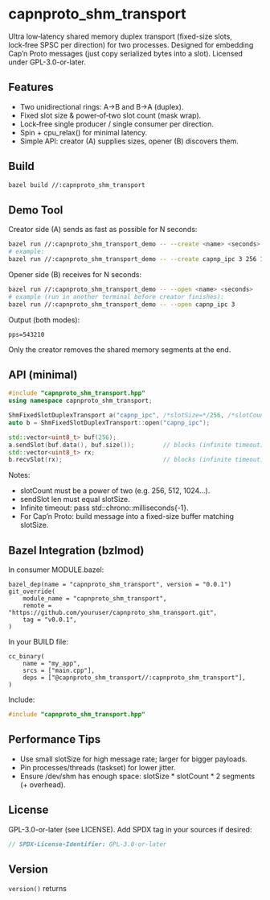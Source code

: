 # capnproto_shm_transport

Ultra low‑latency shared memory duplex transport (fixed-size slots, lock‑free SPSC per direction) for two processes. Designed for embedding Cap’n Proto messages (just copy serialized bytes into a slot). Licensed under GPL-3.0-or-later.

## Features
- Two unidirectional rings: A→B and B→A (duplex).
- Fixed slot size & power‑of‑two slot count (mask wrap).
- Lock‑free single producer / single consumer per direction.
- Spin + cpu_relax() for minimal latency.
- Simple API: creator (A) supplies sizes, opener (B) discovers them.

## Build
```bash
bazel build //:capnproto_shm_transport
```

## Demo Tool
Creator side (A) sends as fast as possible for N seconds:
```bash
bazel run //:capnproto_shm_transport_demo -- --create <name> <seconds> <slotSize> <slotCount>
# example:
bazel run //:capnproto_shm_transport_demo -- --create capnp_ipc 3 256 1024
```

Opener side (B) receives for N seconds:
```bash
bazel run //:capnproto_shm_transport_demo -- --open <name> <seconds>
# example (run in another terminal before creator finishes):
bazel run //:capnproto_shm_transport_demo -- --open capnp_ipc 3
```

Output (both modes):
```
pps=543210
```

Only the creator removes the shared memory segments at the end.

## API (minimal)
```cpp
#include "capnproto_shm_transport.hpp"
using namespace capnproto_shm_transport;

ShmFixedSlotDuplexTransport a("capnp_ipc", /*slotSize=*/256, /*slotCount=*/1024, /*truncateOnCreate=*/true);
auto b = ShmFixedSlotDuplexTransport::open("capnp_ipc");

std::vector<uint8_t> buf(256);
a.sendSlot(buf.data(), buf.size());        // blocks (infinite timeout)
std::vector<uint8_t> rx;
b.recvSlot(rx);                            // blocks (infinite timeout)
```

Notes:
- slotCount must be a power of two (e.g. 256, 512, 1024…).
- sendSlot len must equal slotSize.
- Infinite timeout: pass std::chrono::milliseconds{-1}.
- For Cap’n Proto: build message into a fixed-size buffer matching slotSize.

## Bazel Integration (bzlmod)
In consumer MODULE.bazel:
```bzl
bazel_dep(name = "capnproto_shm_transport", version = "0.0.1")
git_override(
    module_name = "capnproto_shm_transport",
    remote = "https://github.com/youruser/capnproto_shm_transport.git",
    tag = "v0.0.1",
)
```

In your BUILD file:
```bzl
cc_binary(
    name = "my_app",
    srcs = ["main.cpp"],
    deps = ["@capnproto_shm_transport//:capnproto_shm_transport"],
)
```

Include:
```cpp
#include "capnproto_shm_transport.hpp"
```

## Performance Tips
- Use small slotSize for high message rate; larger for bigger payloads.
- Pin processes/threads (taskset) for lower jitter.
- Ensure /dev/shm has enough space: slotSize * slotCount * 2 segments (+ overhead).

## License
GPL-3.0-or-later (see LICENSE). Add SPDX tag in your sources if desired:
```cpp
// SPDX-License-Identifier: GPL-3.0-or-later
```

## Version
`version()` returns
